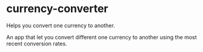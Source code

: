 # currency-converter

Helps you convert one currency to another.

An app that let you convert different one currency to another using the most recent conversion rates.